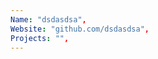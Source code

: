 ```yaml
--- 
Name: "dsdasdsa", 
Website: "github.com/dsdasdsa", 
Projects: "",
--- 
```

<!--lang:en--> 

<!--lang:es--] 

<!--lang:de--] 

<!--lang:fr--] 

<!--lang:pl--] 

<!--lang:uk--] 

[!--lang:*--> 